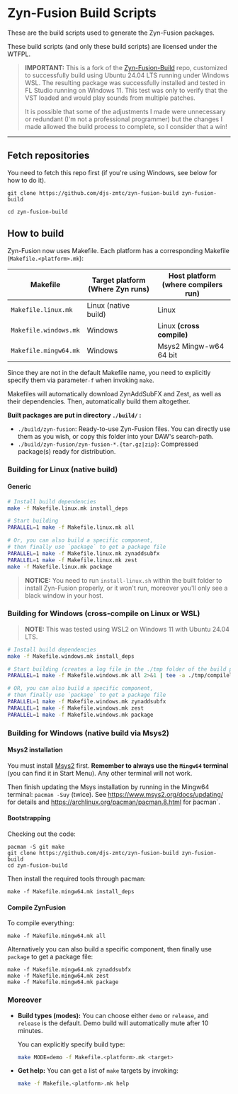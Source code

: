 # Zyn-Fusion Build Scripts

These are the build scripts used to generate the Zyn-Fusion packages.

These build scripts (and only these build scripts) are licensed under the
WTFPL.

> **IMPORTANT:** This is a fork of the [Zyn-Fusion-Build](https://github.com/zynaddsubfx/zyn-fusion-build) repo,
> customized to successfully build using Ubuntu 24.04 LTS running under Windows WSL. The resulting package was
> successfully installed and tested in FL Studio running on Windows 11. This test was only to verify that the VST
> loaded and would play sounds from multiple patches.
>
> It is possible that some of the adjustments I made were unnecessary or redundant (I'm not a professional programmer) but
> the changes I made allowed the build process to complete, so I consider that a win!

---

## Fetch repositories

You need to fetch this repo first (if you're using Windows, see below for how to do it).

```shell
git clone https://github.com/djs-zmtc/zyn-fusion-build zyn-fusion-build
```
```shell
cd zyn-fusion-build
```

## How to build

Zyn-Fusion now uses Makefile. Each platform has a corresponding Makefile (`Makefile.<platform>.mk`):

| Makefile              | Target platform (Where Zyn runs) | Host platform (where compilers run) |
| --------------------- | -------------------------------- | ----------------------------------- |
| `Makefile.linux.mk`   | Linux (native build)             | Linux                               |
| `Makefile.windows.mk` | Windows                          | Linux **(cross compile)**           |
| `Makefile.mingw64.mk` | Windows                          | Msys2 Mingw-w64 64 bit              |

Since they are not in the default Makefile name, you need to explicitly specify them via parameter`-f` when invoking `make`.

Makefiles will automatically download ZynAddSubFX and Zest, as well as their dependencies. Then, automatically build them altogether.

**Built packages are put in directory `./build/` :**

- `./build/zyn-fusion`: Ready-to-use Zyn-Fusion files. You can directly use them as you wish, or copy this folder into your DAW's search-path.
- `./build/zyn-fusion/zyn-fusion-*.{tar.gz|zip}`:  Compressed package(s) ready for distribution.

### Building for Linux (native build)

#### Generic

```bash
# Install build dependencies
make -f Makefile.linux.mk install_deps

# Start building
PARALLEL=1 make -f Makefile.linux.mk all

# Or, you can also build a specific component,
# then finally use `package` to get a package file
PARALLEL=1 make -f Makefile.linux.mk zynaddsubfx
PARALLEL=1 make -f Makefile.linux.mk zest
make -f Makefile.linux.mk package
```

> **NOTICE:** You need to run `install-linux.sh` within the built folder to install Zyn-Fusion properly, or it won't run, moreover you'll only see a black window in your host.

### Building for Windows (cross-compile on Linux or WSL)

> **NOTE:** This was tested using WSL2 on Windows 11 with Ubuntu 24.04 LTS.

```bash
# Install build dependencies
make -f Makefile.windows.mk install_deps

# Start building (creates a log file in the ./tmp folder of the build process)
PARALLEL=1 make -f Makefile.windows.mk all 2>&1 | tee -a ./tmp/compilelog-$(date "+%Y%m%dT%H%M").txt

# OR, you can also build a specific component,
# then finally use `package` to get a package file
PARALLEL=1 make -f Makefile.windows.mk zynaddsubfx
PARALLEL=1 make -f Makefile.windows.mk zest
PARALLEL=1 make -f Makefile.windows.mk package
```

### Building for Windows (native build via Msys2)

#### Msys2 installation

You must install [Msys2](https://www.msys2.org/) first.
**Remember to always use the `Mingw64` terminal** (you can find it in Start Menu).
Any other terminal will not work.

Then finish updating the Msys installation by running in the
Mingw64 terminal: `pacman -Suy` (twice).
See https://www.msys2.org/docs/updating/ for details and https://archlinux.org/pacman/pacman.8.html for ̀pacman`.

#### Bootstrapping

Checking out the code:

```
pacman -S git make
git clone https://github.com/djs-zmtc/zyn-fusion-build zyn-fusion-build
cd zyn-fusion-build
```

Then install the required tools through pacman:

```
make -f Makefile.mingw64.mk install_deps
```

#### Compile ZynFusion

To compile everything:

```
make -f Makefile.mingw64.mk all
```

Alternatively you can also build a specific component, then finally use `package` to get a package file:

```
make -f Makefile.mingw64.mk zynaddsubfx
make -f Makefile.mingw64.mk zest
make -f Makefile.mingw64.mk package
```

### Moreover

- **Build types (modes):** You can choose either `demo` or `release`, and `release` is the default. Demo build will automatically mute after 10 minutes.

  You can explicitly specify build type:

  ```bash
  make MODE=demo -f Makefile.<platform>.mk <target>
  ```

- **Get help:** You can get a list of `make` targets by invoking:

  ```bash
  make -f Makefile.<platform>.mk help
  ```
